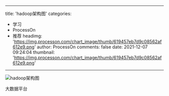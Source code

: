 
---
title: 'hadoop架构图'
categories: 
 - 学习
 - ProcessOn
 - 推荐
headimg: 'https://img.processon.com/chart_image/thumb/619457eb7d9c08562af612e9.png'
author: ProcessOn
comments: false
date: 2021-12-07 09:24:04
thumbnail: 'https://img.processon.com/chart_image/thumb/619457eb7d9c08562af612e9.png'
---

<div>   
<img class="thumb" alt="hadoop架构图" src="https://img.processon.com/chart_image/thumb/619457eb7d9c08562af612e9.png" referrerpolicy="no-referrer">
<p>大数据平台</p>  
</div>
            
